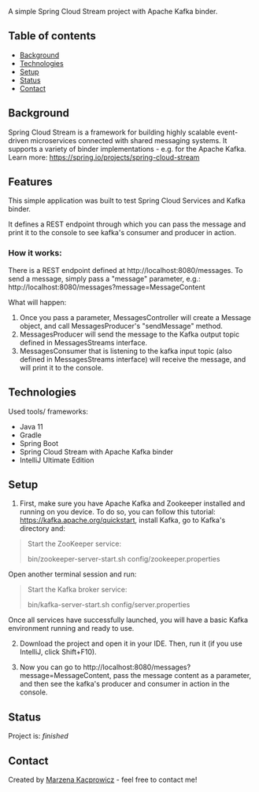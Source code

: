 A simple Spring Cloud Stream project with Apache Kafka binder. 

## Table of contents
* [Background](#background)
* [Technologies](#technologies)
* [Setup](#setup)
* [Status](#status)
* [Contact](#contact)

## Background
Spring Cloud Stream is a framework for building highly scalable event-driven microservices connected with shared messaging systems. 
It supports a variety of binder implementations - e.g. for the Apache Kafka.
Learn more: https://spring.io/projects/spring-cloud-stream

## Features
This simple application was built to test Spring Cloud Services and Kafka binder. 

It defines a REST endpoint through which you can pass the message and print it to the console to see kafka's consumer and producer in action.

### How it works:

There is a REST endpoint defined at http://localhost:8080/messages.
To send a message, simply pass a "message" parameter, e.g.: http://localhost:8080/messages?message=MessageContent

What will happen:
1. Once you pass a parameter, MessagesController will create a Message object, and call MessagesProducer's "sendMessage" method.
2. MessagesProducer will send the message to the Kafka output topic defined in MessagesStreams interface.
3. MessagesConsumer that is listening to the kafka input topic (also defined in MessagesStreams interface) will receive the message, and will print it to the console.

## Technologies
Used tools/ frameworks:

- Java 11
- Gradle
- Spring Boot
- Spring Cloud Stream with Apache Kafka binder 
- IntelliJ Ultimate Edition

## Setup
1. First, make sure you have Apache Kafka and Zookeeper installed and running on you device. To do so, you can follow this tutorial: https://kafka.apache.org/quickstart, install Kafka, go to Kafka's directory and:

> Start the ZooKeeper service:
> 
> bin/zookeeper-server-start.sh config/zookeeper.properties

Open another terminal session and run:

> Start the Kafka broker service:
> 
> bin/kafka-server-start.sh config/server.properties

Once all services have successfully launched, you will have a basic Kafka environment running and ready to use.

2. Download the project and open it in your IDE. Then, run it (if you use IntelliJ, click Shift+F10). 

3. Now you can go to http://localhost:8080/messages?message=MessageContent, pass the message content as a parameter, and then see the kafka's producer and consumer in action in the console.

## Status
Project is: _finished_ 

## Contact
Created by [Marzena Kacprowicz](http://zrobtowinternecie.pl/) - feel free to contact me!

